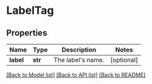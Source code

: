 # LabelTag

## Properties
Name | Type | Description | Notes
------------ | ------------- | ------------- | -------------
**label** | **str** | The label&#39;s name. | [optional] 

[[Back to Model list]](../README.md#documentation-for-models) [[Back to API list]](../README.md#documentation-for-api-endpoints) [[Back to README]](../README.md)


